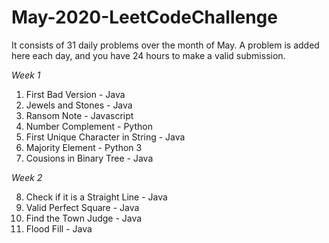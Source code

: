 # May-2020-LeetCodeChallenge
It consists of 31 daily problems over the month of May. A problem is added here each day, and you have 24 hours to make a valid submission.

*Week 1* 

01. First Bad Version - Java
02. Jewels and Stones - Java
03. Ransom Note - Javascript
04. Number Complement - Python
05. First Unique Character in String - Java
06. Majority Element - Python 3
07. Cousions in Binary Tree - Java

*Week 2*

08. Check if it is a Straight Line - Java
09. Valid Perfect Square - Java
10. Find the Town Judge - Java
11. Flood Fill - Java
